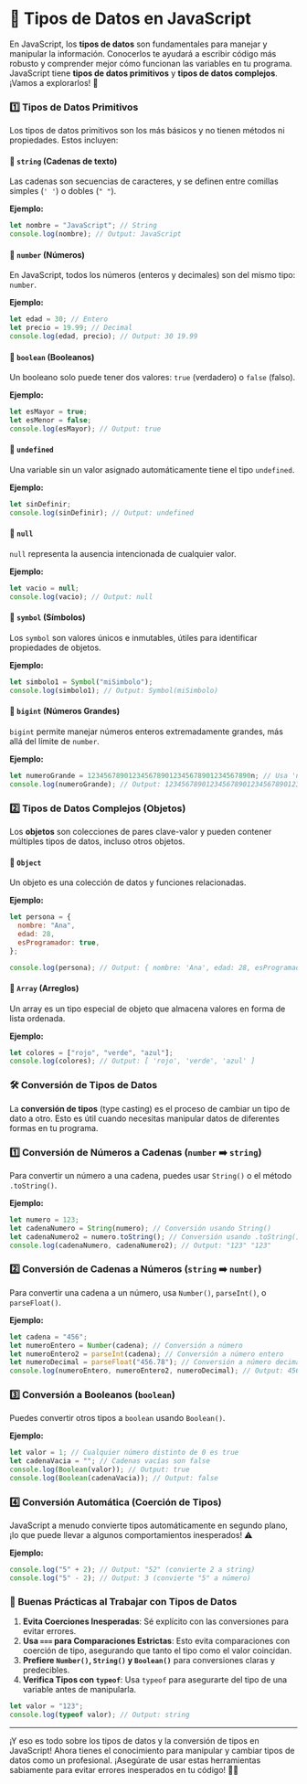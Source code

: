 # 🧩 Tipos de Datos en JavaScript

En JavaScript, los **tipos de datos** son fundamentales para manejar y manipular la información. Conocerlos te ayudará a escribir código más robusto y comprender mejor cómo funcionan las variables en tu programa. JavaScript tiene **tipos de datos primitivos** y **tipos de datos complejos**. ¡Vamos a explorarlos! 🎉

### 1️⃣ Tipos de Datos Primitivos

Los tipos de datos primitivos son los más básicos y no tienen métodos ni propiedades. Estos incluyen:

#### 🔹 `string` (Cadenas de texto)

Las cadenas son secuencias de caracteres, y se definen entre comillas simples (`' '`) o dobles (`" "`).

**Ejemplo:**

```javascript
let nombre = "JavaScript"; // String
console.log(nombre); // Output: JavaScript
```

#### 🔹 `number` (Números)

En JavaScript, todos los números (enteros y decimales) son del mismo tipo: `number`.

**Ejemplo:**

```javascript
let edad = 30; // Entero
let precio = 19.99; // Decimal
console.log(edad, precio); // Output: 30 19.99
```

#### 🔹 `boolean` (Booleanos)

Un booleano solo puede tener dos valores: `true` (verdadero) o `false` (falso).

**Ejemplo:**

```javascript
let esMayor = true;
let esMenor = false;
console.log(esMayor); // Output: true
```

#### 🔹 `undefined`

Una variable sin un valor asignado automáticamente tiene el tipo `undefined`.

**Ejemplo:**

```javascript
let sinDefinir;
console.log(sinDefinir); // Output: undefined
```

#### 🔹 `null`

`null` representa la ausencia intencionada de cualquier valor.

**Ejemplo:**

```javascript
let vacio = null;
console.log(vacio); // Output: null
```

#### 🔹 `symbol` (Símbolos)

Los `symbol` son valores únicos e inmutables, útiles para identificar propiedades de objetos.

**Ejemplo:**

```javascript
let simbolo1 = Symbol("miSimbolo");
console.log(simbolo1); // Output: Symbol(miSimbolo)
```

#### 🔹 `bigint` (Números Grandes)

`bigint` permite manejar números enteros extremadamente grandes, más allá del límite de `number`.

**Ejemplo:**

```javascript
let numeroGrande = 1234567890123456789012345678901234567890n; // Usa 'n' al final
console.log(numeroGrande); // Output: 1234567890123456789012345678901234567890n
```

### 2️⃣ Tipos de Datos Complejos (Objetos)

Los **objetos** son colecciones de pares clave-valor y pueden contener múltiples tipos de datos, incluso otros objetos.

#### 🔹 `Object`

Un objeto es una colección de datos y funciones relacionadas.

**Ejemplo:**

```javascript
let persona = {
  nombre: "Ana",
  edad: 28,
  esProgramador: true,
};

console.log(persona); // Output: { nombre: 'Ana', edad: 28, esProgramador: true }
```

#### 🔹 `Array` (Arreglos)

Un array es un tipo especial de objeto que almacena valores en forma de lista ordenada.

**Ejemplo:**

```javascript
let colores = ["rojo", "verde", "azul"];
console.log(colores); // Output: [ 'rojo', 'verde', 'azul' ]
```

### 🛠️ Conversión de Tipos de Datos

La **conversión de tipos** (type casting) es el proceso de cambiar un tipo de dato a otro. Esto es útil cuando necesitas manipular datos de diferentes formas en tu programa.

### 1️⃣ Conversión de Números a Cadenas (`number` ➡️ `string`)

Para convertir un número a una cadena, puedes usar `String()` o el método `.toString()`.

**Ejemplo:**

```javascript
let numero = 123;
let cadenaNumero = String(numero); // Conversión usando String()
let cadenaNumero2 = numero.toString(); // Conversión usando .toString()
console.log(cadenaNumero, cadenaNumero2); // Output: "123" "123"
```

### 2️⃣ Conversión de Cadenas a Números (`string` ➡️ `number`)

Para convertir una cadena a un número, usa `Number()`, `parseInt()`, o `parseFloat()`.

**Ejemplo:**

```javascript
let cadena = "456";
let numeroEntero = Number(cadena); // Conversión a número
let numeroEntero2 = parseInt(cadena); // Conversión a número entero
let numeroDecimal = parseFloat("456.78"); // Conversión a número decimal
console.log(numeroEntero, numeroEntero2, numeroDecimal); // Output: 456 456 456.78
```

### 3️⃣ Conversión a Booleanos (`boolean`)

Puedes convertir otros tipos a `boolean` usando `Boolean()`.

**Ejemplo:**

```javascript
let valor = 1; // Cualquier número distinto de 0 es true
let cadenaVacia = ""; // Cadenas vacías son false
console.log(Boolean(valor)); // Output: true
console.log(Boolean(cadenaVacia)); // Output: false
```

### 4️⃣ Conversión Automática (Coerción de Tipos)

JavaScript a menudo convierte tipos automáticamente en segundo plano, ¡lo que puede llevar a algunos comportamientos inesperados! ⚠️

**Ejemplo:**

```javascript
console.log("5" + 2); // Output: "52" (convierte 2 a string)
console.log("5" - 2); // Output: 3 (convierte "5" a número)
```

### 🌟 Buenas Prácticas al Trabajar con Tipos de Datos

1. **Evita Coerciones Inesperadas**: Sé explícito con las conversiones para evitar errores.
2. **Usa `===` para Comparaciones Estrictas**: Esto evita comparaciones con coerción de tipo, asegurando que tanto el tipo como el valor coincidan.
3. **Prefiere `Number()`, `String()` y `Boolean()`** para conversiones claras y predecibles.
4. **Verifica Tipos con `typeof`**: Usa `typeof` para asegurarte del tipo de una variable antes de manipularla.

```javascript
let valor = "123";
console.log(typeof valor); // Output: string
```

---

¡Y eso es todo sobre los tipos de datos y la conversión de tipos en JavaScript! Ahora tienes el conocimiento para manipular y cambiar tipos de datos como un profesional. ¡Asegúrate de usar estas herramientas sabiamente para evitar errores inesperados en tu código! 🎯✨

